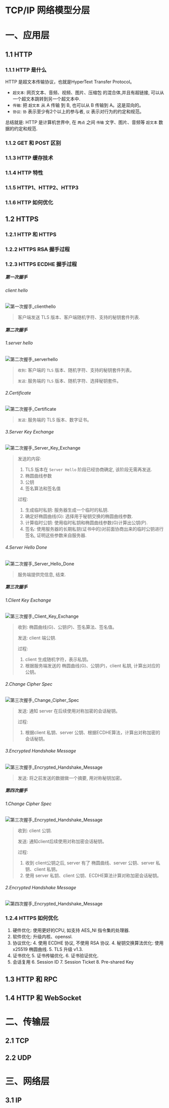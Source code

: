 


# TCP/IP 网络模型分层


# 一、应用层
## 1.1 HTTP
### 1.1.1 HTTP 是什么
HTTP 是超文本传输协议，也就是HyperText Transfer Protocol。

- `超文本`: 网页文本、音频、视频、图片、压缩包 的混合体,并且有超链接, 可以从一个超文本跳转到另一个超文本中.
- `传输`: 把 `超文本` 从 A 传输 到 B, 也可以从 B 传输到 A。这是双向的。
- `协议`: `协` 表示至少有2个以上的参与者, `议` 表示对行为的约定和规范。

总结就是: HTTP 是计算机世界中, 在 `两点` 之间 `传输` 文字、图片、音频等 `超文本` 数据的约定和规范.

### 1.1.2 GET 和 POST 区别

### 1.1.3 HTTP 缓存技术

### 1.1.4 HTTP 特性

### 1.1.5 HTTP1、HTTP2、HTTP3

### 1.1.6 HTTP 如何优化

## 1.2 HTTPS

### 1.2.1 HTTP 和 HTTPS

### 1.2.2 HTTPS RSA 握手过程

### 1.2.3 HTTPS ECDHE 握手过程

##### 第一次握手
###### client hello
![第一次握手_clienthello](../../../img/计算机网络/TCPIP/1.第一次握手_clienthello.png)
> 客户端发送 TLS 版本、客户端随机字符、支持的秘钥套件列表.


##### 第二次握手
###### 1.server hello
![第二次握手_serverhello](../../../img/计算机网络/TCPIP/2.第二次握手_serverhello.png)

> `收到`: 客户端的 `TLS` 版本、随机字符、支持的秘钥套件列表。
>
> `发送`: 服务端的 `TLS` 版本、随机字符、选择秘钥套件。

###### 2.Certificate
![第二次握手_Certificate](../../../img/计算机网络/TCPIP/3.第二次握手_Certificate.png)
> `发送`: 服务端的 TLS 版本、数字证书。

###### 3.Server Key Exchange
![第二次握手_Server_Key_Exchange](../../../img/计算机网络/TCPIP/4.第二次握手_Server_Key_Exchange.png)
> 发送的内容: 
> 1. TLS 版本在 `Server Hello` 阶段已经协商确定, 该阶段无需再发送.
> 2. 椭圆曲线参数
> 3. 公钥
> 4. 签名算法和签名值
> 
> 过程:
> 1. 生成临时私钥: 服务器生成一个临时的私钥.
> 2. 确定好椭圆曲线(G): 选择用于秘钥交换的椭圆曲线参数.
> 3. 计算临时公钥: 使用临时私钥和椭圆曲线参数(G)计算出公钥(P).
> 4. 签名: 使用服务器的长期私钥(证书中的)对前面协商出来的临时公钥进行签名, 证明这些参数来自服务器.

###### 4.Server Hello Done
![第二次握手_Server_Hello_Done](../../../img/计算机网络/TCPIP/5.第二次握手_Server_Hello_Done.png)
> 服务端提供完信息, 结束.

##### 第三次握手
###### 1.Client Key Exchange
![第三次握手_Client_Key_Exchange](../../../img/计算机网络/TCPIP/6.第三次握手_Client_Key_Exchange.png)
> 收到: 椭圆曲线(G)、公钥(P)、签名算法、签名值。
> 
> 发送: client 端公钥.
> 
> 过程:
> 1. client 生成随机字符，表示私钥。
> 2. 根据服务端发送的 椭圆曲线(G)、公钥(P)，client 私钥, 计算出对应的公钥。

###### 2.Change Cipher Spec
![第三次握手_Change_Cipher_Spec](../../../img/计算机网络/TCPIP/7.第三次握手_Change_Cipher_Spec.png)
> 发送: 通知 server 在后续使用对称加密的会话秘钥。
> 
> 过程:
> 1. 根据client 私钥、server 公钥、根据ECDHE算法，计算出对称加密的会话秘钥。

###### 3.Encrypted Handshake Message
![第三次握手_Encrypted_Handshake_Message](../../../img/计算机网络/TCPIP/8.第三次握手_Encrypted_Handshake_Message.png)
> 发送: 将之前发送的数据做一个摘要, 用对称秘钥加密。


##### 第四次握手
###### 1.Change Cipher Spec
![第三次握手_Encrypted_Handshake_Message](../../../img/计算机网络/TCPIP/8.第三次握手_Encrypted_Handshake_Message.png)
> 收到: client 公钥.
> 
> 发送: 通知client后续使用对称加密会话秘钥。
> 
> 过程:
> 1. 收到 client公钥之后,  server 有了 椭圆曲线、server 公钥、server 私钥、client 私钥。
> 2. 使用 server 私钥、client 公钥、ECDHE算法计算对称加密会话秘钥。

###### 2.Encrypted Handshake Message
![第四次握手_Encrypted_Handshake_Message](../../../img/计算机网络/TCPIP/10.第四次握手_Encrypted_Handshake_Message.png)


### 1.2.4 HTTPS 如何优化

1. 硬件优化: 使用更好的CPU, 如支持 AES_NI 指令集的处理器.
2. 软件优化: 升级内核、openssl.
3. 协议优化: 
   4. 使用 ECDHE 协议, 不使用 RSA 协议.
   4. 秘钥交换算法优化: 使用 x25519 椭圆曲线.
   5. TLS 升级 v1.3.
4. 证书优化
   5. 证书传输优化.
   6. 证书验证优化.
5. 会话复用
   6. Session ID
   7. Session Ticket
   8. Pre-shared Key

## 1.3 HTTP 和 RPC

## 1.4 HTTP 和 WebSocket


# 二、传输层

## 2.1 TCP


## 2.2 UDP



# 三、网络层

## 3.1 IP 












